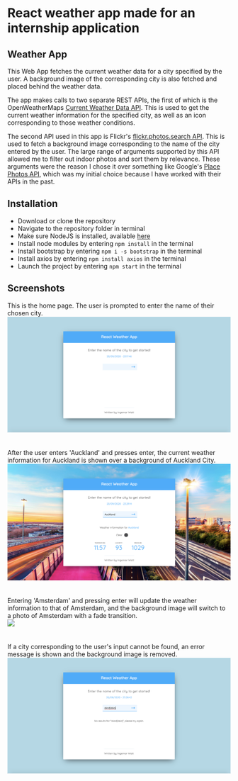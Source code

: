 # React weather app made for an internship application

## Weather App
This Web App fetches the current weather data for a city specified by the user. A background image of the corresponding city is also fetched and placed behind the weather data.

The app makes calls to two separate REST APIs, the first of which is the OpenWeatherMaps [Current Weather Data API](https://openweathermap.org/current). This is used to get the current weather information for the specified city, as well as an icon corresponding to those weather conditions. 

The second API used in this app is Flickr's [flickr.photos.search API](https://www.flickr.com/services/api/flickr.photos.search.html). This is used to fetch a background image corresponding to the name of the city entered by the user. The large range of arguments supported by this API allowed me to filter out indoor photos and sort them by relevance. These arguments were the reason I chose it over something like Google's [Place Photos API](https://developers.google.com/places/web-service/photos), which was my initial choice because I have worked with their APIs in the past.

## Installation
* Download or clone the repository
* Navigate to the repository folder in terminal
* Make sure NodeJS is installed, available [here](https://nodejs.org/en/)
* Install node modules by entering `npm install` in the terminal
* Install bootstrap by entering `npm i -s bootstrap` in the terminal
* Install axios by entering `npm install axios` in the terminal
* Launch the project by entering `npm start` in the terminal


## Screenshots
This is the home page. The user is prompted to enter the name of their chosen city.<br/>
<img src="https://github.com/IngemarWatt/ReactWeatherApp/blob/master/GitHubScreenshots/HomePage.png" width="640">
<br/>
<br/>
<br/>
After the user enters 'Auckland' and presses enter, the current weather information for Auckland is shown over a background of Auckland City.<br/>
<img src="https://github.com/IngemarWatt/ReactWeatherApp/blob/master/GitHubScreenshots/Auckland.png" width="640">
<br/>
<br/>
<br/>
Entering 'Amsterdam' and pressing enter will update the weather information to that of Amsterdam, and the background image will switch to a photo of Amsterdam with a fade transition.<br/>
<img src="https://github.com/IngemarWatt/ReactWeatherApp/blob/master/GitHubScreenshots/Amsterdam.png" width="640">
<br/>
<br/>
<br/>
If a city corresponding to the user's input cannot be found, an error message is shown and the background image is removed.<br/>
<img src="https://github.com/IngemarWatt/ReactWeatherApp/blob/master/GitHubScreenshots/invalidInput.png" width="640">
